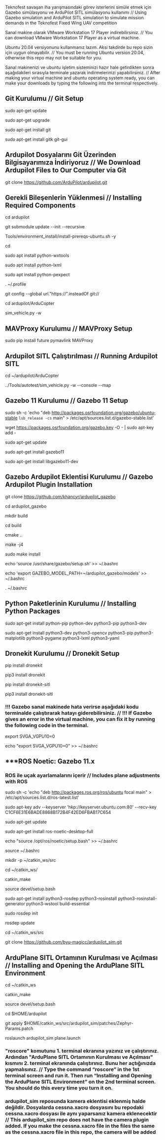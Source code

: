 Teknofest savaşan iha yarışmasındaki görev isterlerini simüle etmek için Gazebo simülasyonu ve ArduPilot SITL simülasyonu kullanımı //
Using Gazebo simulation and ArduPilot SITL simulation to simulate mission demands in the Teknofest Fixed Wing UAV competition


Sanal makine olarak VMware Workstation 17 Player indirebilirsiniz. // You can download VMware Workstation 17 Player as a virtual machine. 

Ubuntu 20.04 versiyonunu kullanmanız lazım. Aksi takdirde bu repo sizin için uygun olmayabilir.  //  You must be running Ubuntu version 20.04, otherwise this repo may not be suitable for you.


Sanal makinenizi ve ubuntu işletim sisteminizi hazır hale getirdikten sonra aşağıdakileri sırasıyla terminale yazarak indirmelerinizi yapabilirsiniz.   // After making your virtual machine and ubuntu operating system ready, you can make your downloads by typing the following into the terminal respectively.

## Git Kurulumu  //  Git Setup

sudo apt-get update

sudo apt-get upgrade


sudo apt-get install git

sudo apt-get install gitk git-gui


## Ardupilot Dosyalarını Git Üzerinden Bilgisayarımıza İndiriyoruz  //  We Download Ardupilot Files to Our Computer via Git

git clone https://github.com/ArduPilot/ardupilot.git


## Gerekli Bileşenlerin Yüklenmesi  //  Installing Required Components 

cd ardupilot



git submodule update --init --recursive



Tools/environment_install/install-prereqs-ubuntu.sh -y



cd



sudo apt install python-wxtools



sudo apt install python-lxml



sudo apt install python-pexpect



. ~/.profile




git config --global url."https://".insteadOf git://




cd ardupilot/ArduCopter



sim_vehicle.py -w





## MAVProxy Kurulumu  //  MAVProxy Setup


sudo pip install future pymavlink MAVProxy


## Ardupilot SITL Çalıştırılması  //  Running Ardupilot SITL

cd ~/ardupilot/ArduCopter


../Tools/autotest/sim_vehicle.py -w --console --map


## Gazebo 11 Kurulumu  //  Gazebo 11 Setup


sudo sh -c 'echo "deb http://packages.osrfoundation.org/gazebo/ubuntu-stable `lsb_release -cs` main" > /etc/apt/sources.list.d/gazebo-stable.list'




wget https://packages.osrfoundation.org/gazebo.key -O - | sudo apt-key add -



sudo apt-get update


sudo apt-get install gazebo11


sudo apt-get install libgazebo11-dev




## Gazebo Ardupilot Eklentisi Kurulumu  //  Gazebo Ardupilot Plugin Installation

git clone https://github.com/khancyr/ardupilot_gazebo



cd ardupilot_gazebo



mkdir build


cd build


cmake ..


make -j4


sudo make install




echo 'source /usr/share/gazebo/setup.sh' >> ~/.bashrc


echo 'export GAZEBO_MODEL_PATH=~/ardupilot_gazebo/models' >> ~/.bashrc



. ~/.bashrc




## Python Paketlerinin Kurulumu  //  Installing Python Packages


sudo apt-get install python-pip python-dev python3-pip python3-dev



sudo apt-get install python3-dev python3-opencv python3-pip python3-matplotlib python3-pygame python3-lxml python3-yaml



## Dronekit Kurulumu  //  Dronekit Setup

pip install dronekit


pip3 install dronekit


pip install dronekit-sitl


pip3 install dronekit-sitl



### !!! Gazebo sanal makinede hata verirse aşağıdaki kodu terminalde çalıştırarak hatayı giderebilirsiniz.  //  !!! If Gazebo gives an error in the virtual machine, you can fix it by running the following code in the terminal.

export SVGA_VGPU10=0


echo "export SVGA_VGPU10=0" >> ~/.bashrc


## ***ROS Noetic: Gazebo 11.x
### ROS ile uçak ayarlamalarını içerir  //  Includes plane adjustments with ROS

sudo sh -c 'echo "deb http://packages.ros.org/ros/ubuntu focal main" > /etc/apt/sources.list.d/ros-latest.list'


sudo apt-key adv --keyserver 'hkp://keyserver.ubuntu.com:80' --recv-key C1CF6E31E6BADE8868B172B4F42ED6FBAB17C654


sudo apt-get update


sudo apt-get install ros-noetic-desktop-full


echo "source /opt/ros/noetic/setup.bash" >> ~/.bashrc


source ~/.bashrc


mkdir -p ~/catkin_ws/src


cd ~/catkin_ws/


catkin_make


source devel/setup.bash


sudo apt-get install python3-rosdep python3-rosinstall python3-rosinstall-generator python3-wstool build-essential


sudo rosdep init



rosdep update


cd ~/catkin_ws/src


git clone https://github.com/byu-magicc/ardupilot_sim.git


## ArduPlane SITL Ortamının Kurulması ve Açılması  //   Installing and Opening the ArduPlane SITL Environment 

cd ~/catkin_ws


catkin_make


source devel/setup.bash


cd $HOME/ardupilot



git apply $HOME/catkin_ws/src/ardupilot_sim/patches/Zephyr-Params.patch



roslaunch ardupilot_sim plane.launch  


### "roscore" komutunu 1. terminal ekranına yazınız ve çalıştırınız. Ardından "ArduPlane SITL Ortamının Kurulması ve Açılması" kısmını 2. terminal ekranında çalıştırınız. Bunu her açtığınızda yapmalısınız.  //  Type the command “roscore” in the 1st terminal screen and run it. Then run “Installing and Opening the ArduPlane SITL Environment” on the 2nd terminal screen. You should do this every time you turn it on.


### ardupilot_sim reposunda kamera eklentisi eklenmiş halde değildir. Dosyalarda cessna.xacro dosyasını bu repodaki cessna.xacro dosyası ile aynı yaparsanız kamera eklenecektir  //   This ardupilot_sim repo does not have the camera plugin added. If you make the cessna.xacro file in the files the same as the cessna.xacro file in this repo, the camera will be added  
